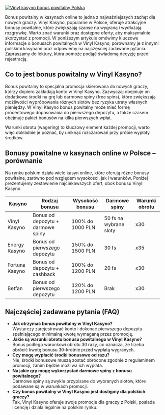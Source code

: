 [![Vinyl kasyno bonus powitalny Polska](https://123-caf.pages.dev/gitsignup.png)](https://vrmoo.ru/Bt82HjjY)

<div>     <p>Bonus powitalny w kasynach online to jedna z najważniejszych zachęt dla nowych graczy. Vinyl Kasyno, popularne w Polsce, oferuje atrakcyjne bonusy powitalne, które zwiększają szanse na wygraną i wydłużają rozgrywkę. Warto znać warunki oraz dostępne oferty, aby maksymalnie skorzystać z promocji. W poniższym artykule omówimy kluczowe informacje o bonusach powitalnych w Vinyl Kasyno, porównamy je z innymi polskimi kasynami oraz odpowiemy na najczęściej zadawane pytania. Zapraszamy do lektury, która pomoże podjąć świadomą decyzję przed rejestracją.</p>    <h2>Co to jest bonus powitalny w Vinyl Kasyno? </h2>   <p>Bonus powitalny to specjalna promocja skierowana do nowych graczy, którzy dopiero zakładają konto w Vinyl Kasyno. Zazwyczaj obejmuje on dodatkowe środki na grę lub darmowe spiny (free spins), które zwiększają możliwości wypróbowania różnych slotów bez ryzyka utraty własnych pieniędzy. W Vinyl Kasyno bonus powitalny może mieć formę procentowego dopasowania do pierwszego depozytu, a także czasem obejmuje pakiet bonusów na kilka pierwszych wpłat.</p>   <p>Warunki obrotu (wagering) to kluczowy element każdej promocji, warto więc dokładnie je poznać, by uniknąć rozczarowań przy próbie wypłaty środków.</p>    <h2>Bonusy powitalne w kasynach online w Polsce – porównanie</h2>   <p>Na rynku polskim działa wiele kasyn online, które oferują różne bonusy powitalne, zarówno pod względem wysokości, jak i warunków. Poniżej prezentujemy zestawienie najciekawszych ofert, obok bonusu Vinyl Kasyno:</p>    <table>     <thead>       <tr>         <th>Kasyno</th>         <th>Rodzaj bonusu</th>         <th>Wysokość bonusu</th>         <th>Darmowe spiny</th>         <th>Warunki obrotu</th>       </tr>     </thead>     <tbody>       <tr>         <td>Vinyl Kasyno</td>         <td>Bonus od depozytu + darmowe spiny</td>         <td>100% do 1000 PLN</td>         <td>50 fs na wybrane sloty</td>         <td>x30</td>       </tr>       <tr>         <td>Energy Kasyno</td>         <td>Bonus od pierwszego depozytu</td>         <td>150% do 1500 PLN</td>         <td>30 fs</td>         <td>x35</td>       </tr>       <tr>         <td>Fortuna Kasyno</td>         <td>Bonus od depozytu + cashback</td>         <td>100% do 1200 PLN</td>         <td>20 fs</td>         <td>x30</td>       </tr>       <tr>         <td>Betfan</td>         <td>Bonus od pierwszego depozytu</td>         <td>120% do 1200 PLN</td>         <td>Brak</td>         <td>x30</td>       </tr>     </tbody>   </table>    <h2>Najczęściej zadawane pytania (FAQ)</h2>   <ul>     <li><strong>Jak otrzymać bonus powitalny w Vinyl Kasyno?</strong><br>Wystarczy zarejestrować konto i dokonać pierwszego depozytu spełniającego minimalną kwotę wymaganą przez promocję.</li>      <li><strong>Jakie są warunki obrotu bonusu powitalnego w Vinyl Kasyno?</strong><br>Bonus podlega warunkowi obrotu 30 razy, co oznacza, że trzeba obrócić kwotę bonusu 30-krotnie przed wypłatą wygranych.</li>      <li><strong>Czy mogę wypłacić środki bonusowe od razu?</strong><br>Nie, środki bonusowe muszą zostać obrócone zgodnie z regulaminem promocji, zanim będzie możliwa ich wypłata.</li>      <li><strong>Na jakie gry mogę wykorzystać darmowe spiny z bonusu powitalnego?</strong><br>Darmowe spiny są zwykle przypisane do wybranych slotów, które podawane są w warunkach promocji.</li>      <li><strong>Czy bonus powitalny w Vinyl Kasyno jest dostępny dla polskich graczy?</strong><br>Tak, Vinyl Kasyno oferuje swoje promocje dla graczy z Polski, posiada licencję i działa legalnie na polskim rynku.</li>   </ul> </div>